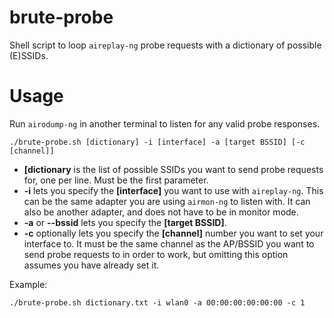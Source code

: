# brute-probe
Shell script to loop `aireplay-ng` probe requests with a dictionary of possible (E)SSIDs.

# Usage
Run `airodump-ng` in another terminal to listen for any valid probe responses.

```
./brute-probe.sh [dictionary] -i [interface] -a [target BSSID] [-c [channel]]
```

* **[dictionary** is the list of possible SSIDs you want to send probe requests for, one per line. Must be the first parameter.
* **-i** lets you specify the **[interface]** you want to use with `aireplay-ng`. This can be the same adapter you are using `airmon-ng` to listen with. It can also be another adapter, and does not have to be in monitor mode.
* **-a** or **--bssid** lets you specify the **[target BSSID]**.
* **-c** optionally lets you specify the **[channel]** number you want to set your interface to. It must be the same channel as the AP/BSSID you want to send probe requests to in order to work, but omitting this option assumes you have already set it.

Example:
```
./brute-probe.sh dictionary.txt -i wlan0 -a 00:00:00:00:00:00 -c 1
```
